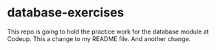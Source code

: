 # database-exercises
This repo is going to hold the practice work for the database module at Codeup. This a change to my README file. And another change.
